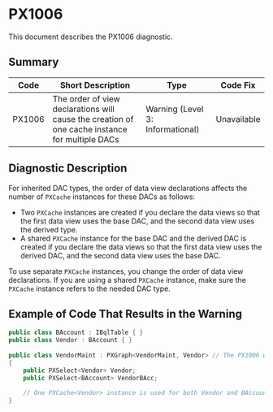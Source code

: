 # PX1006
This document describes the PX1006 diagnostic.

## Summary

| Code   | Short Description                                                                              | Type                             | Code Fix    | 
| ------ | ---------------------------------------------------------------------------------------------- | -------------------------------- | ----------- | 
| PX1006 | The order of view declarations will cause the creation of one cache instance for multiple DACs | Warning (Level 3: Informational) | Unavailable | 

## Diagnostic Description
For inherited DAC types, the order of data view declarations affects the number of `PXCache` instances for these DACs as follows:

 - Two `PXCache` instances are created if you declare the data views so that the first data view uses the base DAC, and the second data view uses the derived type. 
 - A shared `PXCache` instance for the base DAC and the derived DAC is created if you declare the data views so that the first data view uses the derived DAC, and the second data view uses the base DAC.

 To use separate `PXCache` instances, you change the order of data view declarations. If you are using a shared `PXCache` instance, make sure the `PXCache` instance refers to the needed DAC type.

## Example of Code That Results in the Warning

```C#
public class BAccount : IBqlTable { }
public class Vendor : BAccount { }
  
public class VendorMaint : PXGraph<VendorMaint, Vendor> // The PX1006 warning is displayed for this line.
{
    public PXSelect<Vendor> Vendor;
    public PXSelect<BAccount> VendorBAcc;
  
    // One PXCache<Vendor> instance is used for both Vendor and BAccount
}
```